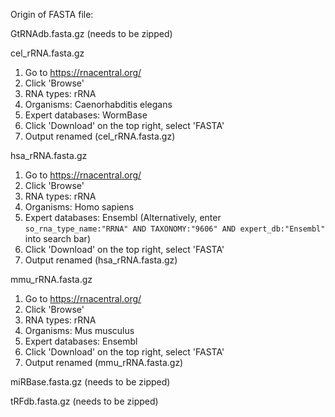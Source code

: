 Origin of FASTA file:

GtRNAdb.fasta.gz (needs to be zipped)

cel_rRNA.fasta.gz

1. Go to https://rnacentral.org/
2. Click 'Browse'
3. RNA types: rRNA
4. Organisms: Caenorhabditis elegans
5. Expert databases: WormBase
6. Click 'Download' on the top right, select 'FASTA'
7. Output renamed (cel_rRNA.fasta.gz)

hsa_rRNA.fasta.gz

1. Go to https://rnacentral.org/
2. Click 'Browse'
3. RNA types: rRNA
4. Organisms: Homo sapiens
5. Expert databases: Ensembl
  (Alternatively, enter ```so_rna_type_name:"RRNA" AND TAXONOMY:"9606" AND expert_db:"Ensembl"``` into search bar)
7. Click 'Download' on the top right, select 'FASTA'
8. Output renamed (hsa_rRNA.fasta.gz)

mmu_rRNA.fasta.gz

1. Go to https://rnacentral.org/
2. Click 'Browse'
3. RNA types: rRNA
4. Organisms: Mus musculus
5. Expert databases: Ensembl
6. Click 'Download' on the top right, select 'FASTA'
7. Output renamed (mmu_rRNA.fasta.gz)

miRBase.fasta.gz (needs to be zipped)



tRFdb.fasta.gz (needs to be zipped)
